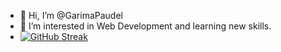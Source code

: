 - 👋 Hi, I’m @GarimaPaudel
- 👀 I’m interested in Web Development and learning new skills.
- [![GitHub Streak](https://streak-stats.demolab.com/?user=GarimaPaudel)](https://git.io/streak-stats)

<!---
GarimaPaudel/GarimaPaudel is a ✨ special ✨ repository because its `README.md` (this file) appears on your GitHub profile.
You can click the Preview link to take a look at your changes.
--->
